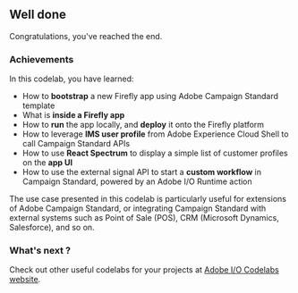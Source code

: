 ## Well done

Congratulations, you've reached the end.

### Achievements

In this codelab, you have learned:
* How to **bootstrap** a new Firefly app using Adobe Campaign Standard template
* What is **inside a Firefly app**
* How to **run** the app locally, and **deploy** it onto the Firefly platform
* How to leverage **IMS user profile** from Adobe Experience Cloud Shell to call Campaign Standard APIs
* How to use **React Spectrum** to display a simple list of customer profiles on the **app UI**
* How to use the external signal API to start a **custom workflow** in Campaign Standard, powered by an Adobe I/O Runtime action

The use case presented in this codelab is particularly useful for extensions of Adobe Campaign Standard, or integrating Campaign Standard with external systems such as Point of Sale (POS), CRM (Microsoft Dynamics, Salesforce), and so on.

### What's next ?

Check out other useful codelabs for your projects at [Adobe I/O Codelabs website](https://adobedocs.github.io/adobeio-codelabs).